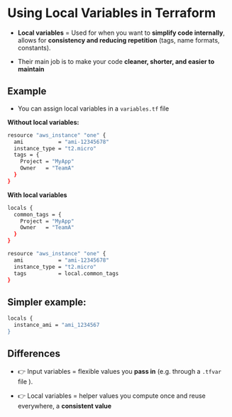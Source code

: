 # **Using Local Variables in Terraform**

- **Local variables** = Used for when you want to **simplify code internally**, allows for **consistency and reducing repetition** (tags, name formats, constants).

- Their main job is to make your code **cleaner, shorter, and easier to maintain**

**Example**
---
- You can assign local variables in a `variables.tf` file

**Without local variables:**

```bash
resource "aws_instance" "one" {
  ami           = "ami-12345678"
  instance_type = "t2.micro"
  tags = {
    Project = "MyApp"
    Owner   = "TeamA"
  }
}
```
**With local variables**
```bash
locals {
  common_tags = {
    Project = "MyApp"
    Owner   = "TeamA"
  }
}

resource "aws_instance" "one" {
  ami           = "ami-12345678"
  instance_type = "t2.micro"
  tags          = local.common_tags
}
```
**Simpler example:**
---
```bash
locals {
  instance_ami = "ami_1234567
}
```
**Differences**
---

- 👉 Input variables = flexible values you **pass in** (e.g. through a `.tfvar` file ).

- 👉 Local variables = helper values you compute once and reuse everywhere, a **consistent value** 